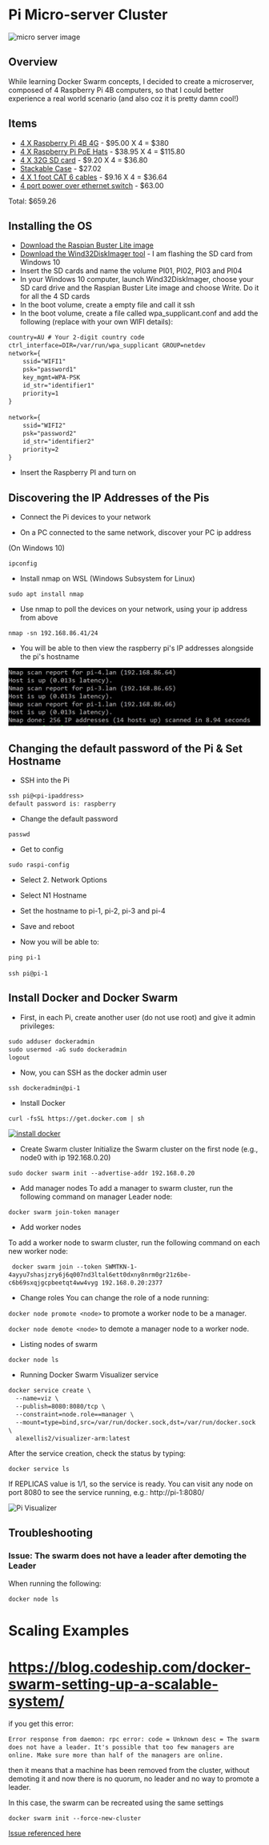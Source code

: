# Pi Micro-server Cluster

![micro server image](/images/micro-server.jpg)

## Overview

While learning Docker Swarm concepts, I decided to create a microserver, composed of 4 Raspberry Pi 4B computers, so that I could better experience a real world scenario (and also coz it is pretty damn cool!)

## Items

* [4 X Raspberry Pi 4B 4G](https://www.littlebird.com.au/products/raspberry-pi-4-model-b-4-gb) - $95.00 X 4 = $380
* [4 X Raspberry Pi PoE Hats](https://core-electronics.com.au/raspberry-pi-poe-hat-official.html) - $38.95 X 4 = $115.80
* [4 X 32G SD card](https://www.amazon.com.au/gp/product/B073S49S8M) - $9.20 X 4 = $36.80
* [Stackable Case](https://www.amazon.com.au/gp/product/B07MBXMSQX) - $27.02
* [4 X 1 foot CAT 6 cables](https://www.amazon.com.au/gp/product/B008I8A0TW) - $9.16 X 4 = $36.64
* [4 port power over ethernet switch](https://www.amazon.com.au/gp/product/B076PRM2C5) - $63.00

Total: $659.26

## Installing the OS

* [Download the Raspian Buster Lite image](https://www.raspberrypi.org/downloads/raspbian/)
* [Download the Wind32DiskImager tool](https://raspberry-projects.com/pi/pi-operating-systems/win32diskimager) - I am flashing the SD card from Windows 10
* Insert the SD cards and name the volume PI01, PI02, PI03 and PI04
* In your Windows 10 computer, launch Wind32DiskImager, choose your SD card drive and the Raspian Buster Lite image and choose Write. 
Do it for all the 4 SD cards
* In the boot volume, create a empty file and call it ssh
* In the boot volume, create a file called wpa_supplicant.conf and add the following (replace with your own WIFI details):
```
country=AU # Your 2-digit country code
ctrl_interface=DIR=/var/run/wpa_supplicant GROUP=netdev
network={
    ssid="WIFI1"
    psk="password1"
    key_mgmt=WPA-PSK
	id_str="identifier1"
	priority=1
}

network={
    ssid="WIFI2"
    psk="password2"
    id_str="identifier2"
	priority=2
}
```
* Insert the Raspberry PI and turn on

## Discovering the IP Addresses of the Pis

* Connect the Pi devices to your network

* On a PC connected to the same network, discover your PC ip address

(On Windows 10)
```
ipconfig 
```

* Install nmap on WSL (Windows Subsystem for Linux)
```
sudo apt install nmap
```

* Use nmap to poll the devices on your network, using your ip address from above
```
nmap -sn 192.168.86.41/24 
```

* You will be able to then view the raspberry pi's IP addresses alongside the pi's hostname

![NMap Results](/images/nmap-scan.JPG)

## Changing the default password of the Pi & Set Hostname

* SSH into the Pi
```
ssh pi@<pi-ipaddress>
default password is: raspberry
```
* Change the default password
```
passwd
```

* Get to config
```
sudo raspi-config
```

* Select 2. Network Options

* Select N1 Hostname

* Set the hostname to pi-1, pi-2, pi-3 and pi-4

* Save and reboot 

* Now you will be able to:
```
ping pi-1

ssh pi@pi-1
```


## Install Docker and Docker Swarm

* First, in each Pi, create another user (do not use root) and give it admin privileges:
```
sudo adduser dockeradmin
sudo usermod -aG sudo dockeradmin
logout
```

* Now, you can SSH as the docker admin user
```
ssh dockeradmin@pi-1
```

* Install Docker
```
curl -fsSL https://get.docker.com | sh
```
[![install docker](https://asciinema.org/a/GNBxJGp0R9vnwul06a3qyUI7Y.svg)](https://asciinema.org/a/GNBxJGp0R9vnwul06a3qyUI7Y)


*  Create Swarm cluster
Initialize the Swarm cluster on the first node (e.g., node0 with ip 192.168.0.20)

```
sudo docker swarm init --advertise-addr 192.168.0.20
```

 * Add manager nodes
 To add a manager to swarm cluster, run the following command on manager Leader node:
 ```
 docker swarm join-token manager
 ```

 * Add worker nodes

 To add a worker node to swarm cluster, run the following command on each new worker node:

```
 docker swarm join --token SWMTKN-1-4ayyu7shasjzry6j6q007nd3ltal6ett0dxny8nrm0gr21z6be-c6b69sxqjgcpbeetqt4ww4vyg 192.168.0.20:2377
```

* Change roles
You can change the role of a node running:

```docker node promote <node>``` to promote a worker node to be a manager.

```docker node demote <node>``` to demote a manager node to a worker node.

* Listing nodes of swarm

```
docker node ls
```

* Running Docker Swarm Visualizer service

```
docker service create \
  --name=viz \
  --publish=8080:8080/tcp \
  --constraint=node.role==manager \
  --mount=type=bind,src=/var/run/docker.sock,dst=/var/run/docker.sock \
  alexellis2/visualizer-arm:latest
```

After the service creation, check the status by typing:

```
docker service ls
```

If REPLICAS value is 1/1, so the service is ready.
You can visit any node on port 8080 to see the service running, e.g.: http://pi-1:8080/

![Pi Visualizer](/images/pi-visualizer.JPG)

## Troubleshooting

### Issue: The swarm does not have a leader after demoting the Leader
When running the following:

```
docker node ls
```

# Scaling Examples
# https://blog.codeship.com/docker-swarm-setting-up-a-scalable-system/

if you get this error:

```
Error response from daemon: rpc error: code = Unknown desc = The swarm does not have a leader. It's possible that too few managers are online. Make sure more than half of the managers are online.
```

then it means that a machine has been removed from the cluster, without demoting it and now there is no quorum, no leader and no way to promote a leader. 

In this case, the swarm can be recreated using the same settings

```
docker swarm init --force-new-cluster
```

[Issue referenced here](https://github.com/moby/moby/issues/34384)